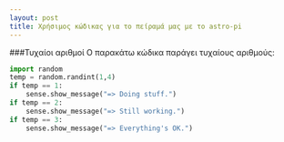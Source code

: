 ```yaml
---
layout: post
title: Χρήσιμος κώδικας για το πείραμά μας με το astro-pi
---
```


###Τυχαίοι αριθμοί
Ο παρακάτω κώδικα παράγει τυχαίους αριθμούς:
```python
import random
temp = random.randint(1,4)
if temp == 1:
    sense.show_message("=> Doing stuff.")
if temp == 2:
    sense.show_message("=> Still working.")
if temp == 3:
    sense.show_message("=> Everything's OK.")
```
